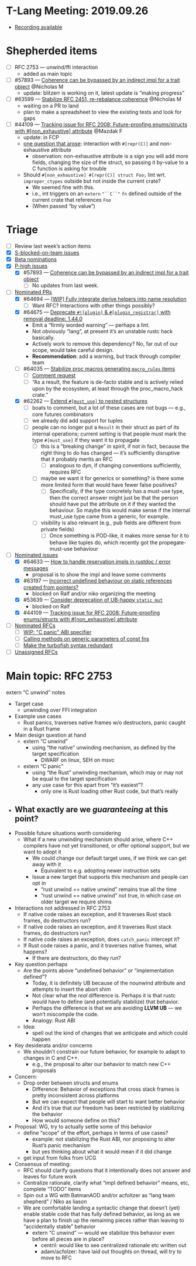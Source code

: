 # T-Lang Meeting: 2019.09.26

- [Recording available](https://youtu.be/MgnxVDOS3OQ)

# Shepherded items

* [ ] RFC 2753 — unwind/ffi interaction
    - added as main topic
* [ ] #57893 [](https://github.com/rust-lang/rust/issues/57893)— [Coherence can be bypassed by an indirect impl for a trait object](https://github.com/rust-lang/rust/issues/57893) @Nicholas M
    - update: blitzerr is working on it, latest update is “making progress”
* [ ] #63599 [](https://github.com/rust-lang/rust/issues/63599)— [Stabilize RFC 2451, re-rebalance coherence](https://github.com/rust-lang/rust/issues/63599) @Nicholas M
    - waiting on a PR to land
    - plan to make a spreadsheet to view the existing tests and look for gaps
* [ ] #44109 [](https://github.com/rust-lang/rust/issues/44109)— [Tracking issue for RFC 2008: Future-proofing enums/structs with #[non_exhaustive] attribute](https://github.com/rust-lang/rust/issues/44109) @Mazdak F
    - update: in FCP
    - [one question that arose](https://github.com/rust-lang/rust/issues/44109#issuecomment-534601202): interaction with `#[repr(C)]` and non-exhaustive attribute
        - observation: non-exhaustive attribute is a sign you will add more fields, changing the size of the struct, so passing it by-value to a C function is asking for trouble
    - Should `#[non_exhaustive] #[repr(C)] struct Foo;` lint wrt. `improper_ctypes` outside but not inside the current crate?
        - We seemed fine with this.
        - i.e., int triggers on an `extern` `"``C``"` `fn` defined outside of the current crate that references `Foo`
        - (When passed “by value”)
        
# Triage

*  [ ] Review last week’s action items
* [x] [S-blocked-on-team issues](https://github.com/rust-lang/rust/issues?q=is%3Aopen+is%3Aissue+label%3AS-waiting-on-team)
*  [x] [Beta nominations](https://github.com/rust-lang/rust/issues?utf8=%E2%9C%93&q=is%3Aopen+is%3Aissue+label%3Abeta-nominated+label%3AT-lang)
*  [x] [P-high issues](https://github.com/rust-lang/rust/issues?utf8=%E2%9C%93&q=is%3Aopen+is%3Aissue+label%3AP-high+label%3AT-lang)
    * [x] #57893 [](https://github.com/rust-lang/rust/issues/57893)— [Coherence can be bypassed by an indirect impl for a trait object](https://github.com/rust-lang/rust/issues/57893)
        * [ ] No updates from last week.
* [ ] [Nominated PRs](https://github.com/rust-lang/rust/pulls?q=is%3Aopen+is%3Apr+label%3AI-nominated+label%3AT-lang)
    * [x] #64694 [](https://github.com/rust-lang/rust/pull/64694)— [[WIP] Fully integrate derive helpers into name resolution](https://github.com/rust-lang/rust/pull/64694)
        * [ ] Want RFC? Interactions with other things possibly?
    * [x] #64675 [](https://github.com/rust-lang/rust/pull/64675)— [Deprecate `#![plugin]` & `#[plugin_registrar]` with removal deadline: 1.44.0](https://github.com/rust-lang/rust/pull/64675)
        - Emit a “firmly worded warning” — perhaps a lint.
        - Not obviously “lang”, at present it’s an unstable rustc hack basically.
        - Actively work to remove this dependency? No, far out of our scope, would take careful design.
        - **Recommendation**: add a warning, but track through compiler team
    * [ ] #64035 [](https://github.com/rust-lang/rust/pull/64035)— [Stabilize proc macros generating `macro_rules` items](https://github.com/rust-lang/rust/pull/64035)
       * [ ] [Comment request](https://github.com/rust-lang/rust/pull/64035#issuecomment-533890826)
        * [ ] “As a result, the feature is de-facto stable and is actively relied upon by the ecosystem, at least through the proc_macro_hack crate.”
    * [x] #62262 [](https://github.com/rust-lang/rust/pull/62262)— [Extend `#[must_use]` to nested structures](https://github.com/rust-lang/rust/pull/62262)
        * [ ] boats to comment, but a lot of these cases are not bugs — e.g., core futures combinators
        * [ ] we already did add support for tuples
        * [ ] people can no longer put a `Result` in their struct as part of its internal operations; current setting is that people must mark the type `#[must_use]` if they want it to propagate
            * [ ] this is a “breaking change”  in spirit, if not in fact, because the right thing to do has changed — it’s sufficiently disruptive that it probably merits an RFC
                * [ ] analogous to dyn, if changing conventions sufficiently, requires RFC
            * [ ] maybe we want it for generics or something? is there some more limited form that would have fewer false positives?
                * [ ] Specifically, if the type concretely has a must-use type, then the correct answer might just be that the person should have put the attribute on it if they wanted the behaviour.  So maybe this would make sense if the internal must_use type came from a generic, for example.
            * [ ] visibility is also relevant (e.g., pub fields are different from private fields)
                * [ ] Once something is POD-like, it makes more sense for it to behave like tuples do, which recently got the propegate-must-use behaviour
* [ ] [Nominated issues](https://github.com/rust-lang/rust/issues?utf8=%E2%9C%93&q=is%3Aopen+is%3Aissue+label%3AI-nominated+label%3AT-lang+)
    * [x] #64633 [](https://github.com/rust-lang/rust/issues/64633)— [How to handle reservation impls in rustdoc / error messages](https://github.com/rust-lang/rust/issues/64633)
        - proposal is to show the impl and leave some comments
    * [x] #63197 [](https://github.com/rust-lang/rust/issues/63197)— [Incorrect undefined behaviour on static references created from pointers?](https://github.com/rust-lang/rust/issues/63197)
        - blocked on Ralf and/or niko organizing the meeting
    * [x] #53639 [](https://github.com/rust-lang/rust/issues/53639)— [Consider deprecation of UB-happy `static mut`](https://github.com/rust-lang/rust/issues/53639)
        - blocked on Ralf
    * [x] #44109 [](https://github.com/rust-lang/rust/issues/44109)— [Tracking issue for RFC 2008: Future-proofing enums/structs with #[non_exhaustive] attribute](https://github.com/rust-lang/rust/issues/44109)
* [ ] [Nominated RFCs](https://github.com/rust-lang/rfcs/pulls?q=is%3Aopen+is%3Apr+label%3AI-nominated+label%3AT-lang)
    * [ ] [WIP: "C panic" ABI specifier](https://github.com/rust-lang/rfcs/pull/2753)
    * [ ] [Calling methods on generic parameters of const fns](https://github.com/rust-lang/rfcs/pull/2632)
    * [ ] [Make the turbofish syntax redundant](https://github.com/rust-lang/rfcs/pull/2544)
* [ ] [Unassigned RFCs](https://github.com/rust-lang/rfcs/pulls?q=is%3Aopen+is%3Apr+no%3Aassignee+label%3AT-lang)

# Main topic: RFC 2753

extern “C unwind” notes

- Target case
    - unwinding over FFI integration
- Example use cases
    - Rust panics, traverses native frames w/o destructors, panic caught in a Rust frame
- Main design question at hand
    - extern “C unwind”
        - using “the native” unwinding mechanism, as defined by the target specification
            - DWARF on linux, SEH on msvc
    - extern “C panic”
        - using “the Rust” unwinding mechanism, which may or may not be equal to the target specification
        - any use case for this apart from “it’s easiest”?
            - only one is Rust loading other Rust code, but that’s really 
- What exactly are we *guaranteeing* at this point?
    - 
- Possible future situations worth considering
    - What if a new unwinding mechanism should arise, where C++ compilers have not yet transitioned, or offer optional support, but we want to adopt it
        - We could change our default target uses, if we think we can get away with it
            - Equivalent to e.g. adopting newer instruction sets
        - Issue a new target that supports this mechanism and people can opt in
            - “rust unwind == native unwind” remains true all the time
            - “rust unwind == native unwind” not true, in which case on older target we require shims
- Interactions not addressed in RFC 2753
    - If native code raises an exception, and it traverses Rust stack frames, do destructors run?
    - If native code raises an exception, and it traverses Rust stack frames, do destructors run?
    - If native code raises an exception, does `catch_panic` intercept it?
    - If Rust code raises a panic, and it traverses native frames, what happens?
        - If there are destructors, do they run?
- Key question perhaps
    - Are the points above “undefined behavior” or “implementation defined”?
        - Today, it is definitely UB because of the nounwind attribute and attempts to insert the abort shim
        - Not clear what the *real* difference is. Perhaps it is that rustc would have to define (and potentially stabilize) that behavior.
        - Perhaps the difference is that we are avoiding **LLVM UB** — we won’t miscompile the code.
        - Analogy: Rust ABI
    - Idea:
        - spell out the kind of changes that we anticipate and which could happen
- Key desiderata and/or concerns
    - We shouldn’t constrain our future behavior, for example to adapt to changes in C and C++. 
        - e.g., the proposal to alter our behavior to match new C++ proposals
- Concern:
    - Drop order between structs and enums
        - Difference: Behavior of exceptions that cross stack frames is pretty inconsistent across platforms
        - But we can expect that people will start to want better behavior
        - And it’s true that our freedom has been restricted by stabilizing the behavior
        - How would someone define on this?
- Proposal: WG, try to actually settle some of this behavior
    - define “scope” of the effort, perhaps in terms of use cases?
        - example: not stabilizing the Rust ABI, nor proposing to alter Rust’s panic mechanism
        - but yes thinking about what it would mean if it did change
    - get input from folks from UCG
- Consensus of meeting:
    - RFC should clarify questions that it intentionally does not answer and leaves for future work
    - Centralize rationale, clarify what “impl defined behavior” means, etc, complete “TODO” items
    - Spin out a WG with BatmanAOD and/or acfoltzer as “lang team shepherd” / Niko as liason
    - We are comfortable landing a syntactic change that doesn’t (yet) enable stable code that has fully defined behavior, as long as we have a plan to finish  up the remaining pieces rather than leaving to “accidentally stable” behavior
        - extern “C unwind” — would we stabilize this behavior even before all pieces are in place?
            - centril: would like to see centralized rationale etc written out
            - adam/acfolzer: have laid out thoughts on thread, will try to move to RFC
    



